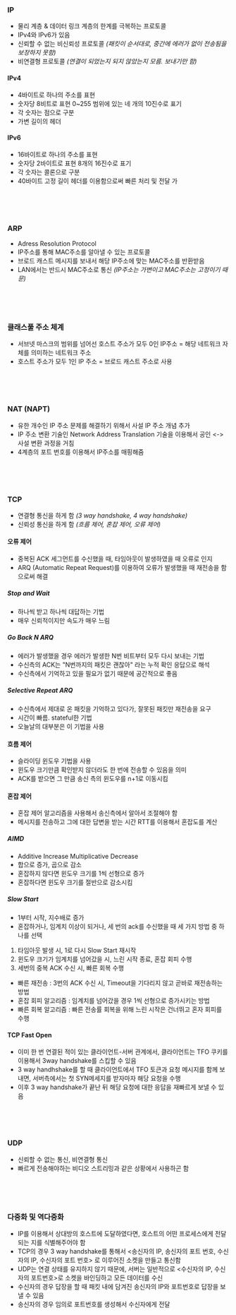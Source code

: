 ### IP

- 물리 계층 & 데이터 링크 계층의 한계를 극복하는 프로토콜
- IPv4와 IPv6가 있음
- 신뢰할 수 없는 비신뢰성 프로토콜 _(패킷이 순서대로, 중간에 에러가 없이 전송됨을 보장하지 못함)_
- 비연결형 프로토콜 _(연결이 되었는지 되지 않았는지 모름. 보내기만 함)_

#### IPv4

- 4바이트로 하나의 주소를 표현
- 숫자당 8비트로 표현 0~255 범위에 있는 네 개의 10진수로 표기
- 각 숫자는 점으로 구분
- 가변 길이의 헤더

#### IPv6

- 16바이트로 하나의 주소를 표현
- 숫자당 2바이트로 표현 8개의 16진수로 표기
- 각 숫자는 콜론으로 구분
- 40바이트 고정 길이 헤더를 이용함으로써 빠른 처리 및 전달 가

<br><br><br>

### ARP

- Adress Resolution Protocol
- IP주소를 통해 MAC주소를 알아낼 수 있는 프로토콜
- 브로드 캐스트 메시지를 보내서 해당 IP주소에 맞는 MAC주소를 반환받음
- LAN에서는 반드시 MAC주소로 통신 _(IP주소는 가변이고 MAC주소는 고정이기 때문)_

<br><br><br>

### 클래스풀 주소 체계

- 서브넷 마스크의 범위를 넘어선 호스트 주소가 모두 0인 IP주소 = 해당 네트워크 자체를 의미하는 네트워크 주소
- 호스트 주소가 모두 1인 IP 주소 = 브로드 캐스트 주소로 사용

<br><br><br>

### NAT (NAPT)

- 유한 개수인 IP 주소 문제를 해결하기 위해서 사설 IP 주소 개념 추가
- IP 주소 변환 기술인 Network Address Translation 기술을 이용해서 공인 <-> 사설 변환 과정을 거침
- 4계층의 포트 번호를 이용해서 IP주소를 매핑해줌

<br><br><br>

### TCP

- 연결형 통신을 하게 함 _(3 way handshake, 4 way handshake)_
- 신뢰성 통신을 하게 함 _(흐름 제어, 혼잡 제어, 오류 제어)_

#### 오류 제어

- 중복된 ACK 세그먼트를 수신했을 때, 타임아웃이 발생하였을 때 오류로 인지
- ARQ (Automatic Repeat Request)를 이용하여 오류가 발생했을 때 재전송을 함으로써 해결

##### Stop and Wait

- 하나씩 받고 하나씩 대답하는 기법
- 매우 신뢰적이지만 속도가 매우 느림

##### Go Back N ARQ

- 에러가 발생했을 경우 에러가 발생한 N번 비트부터 모두 다시 보내는 기법
- 수신측의 ACK는 "N번까지의 패킷은 괜찮아" 라는 누적 확인 응답으로 해석
- 수신측에서 기억하고 있을 필요가 없기 때문에 공간적으로 좋음

##### Selective Repeat ARQ

- 수신측에서 제대로 온 패킷을 기억하고 있다가, 잘못된 패킷만 재전송을 요구
- 시간이 빠름. stateful한 기법
- 오늘날의 대부분은 이 기법을 사용

#### 흐름 제어

- 슬라이딩 윈도우 기법을 사용
- 윈도우 크기만큼 확인받지 않더라도 한 번에 전송할 수 있음을 의미
- ACK를 받으면 그 만큼 송신 측의 윈도우를 n+1로 이동시킴

#### 혼잡 제어

- 혼잡 제어 알고리즘을 사용해서 송신측에서 알아서 조절해야 함
- 메시지를 전송하고 그에 대한 답변을 받는 시간 RTT를 이용해서 혼잡도를 계산

##### AIMD

- Additive Increase Multiplicative Decrease
- 합으로 증가, 곱으로 감소
- 혼잡하지 않다면 윈도우 크기를 1씩 선형으로 증가
- 혼잡하다면 윈도우 크기를 절반으로 감소시킴

##### Slow Start

- 1부터 시작, 지수배로 증가
- 혼잡하거나, 임계치 이상이 되거나, 세 번의 ack를 수신했을 때 세 가지 방법 중 하나를 선택
1. 타임아웃 발생 시, 1로 다시 Slow Start 재시작
2. 윈도우 크기가 임계치를 넘어갔을 시, 느린 시작 종료, 혼잡 회피 수행
3. 세번의 중복 ACK 수신 시, 빠른 회복 수행

- 빠른 재전송 : 3번의 ACK 수신 시, Timeout을 기다리지 않고 곧바로 재전송하는 방법
- 혼잡 회피 알고리즘 : 임계치를 넘어갔을 경우 1씩 선형으로 증가시키는 방법
- 빠른 회복 알고리즘 : 빠른 전송률 회복을 위해 느린 시작은 건너뛰고 혼자 회피를 수행

#### TCP Fast Open

- 이미 한 번 연결된 적이 있는 클라이언트-서버 관계에서, 클라이언트는 TFO 쿠키를 이용해서 3way handshake를 스킵할 수 있음
- 3 way handhshake를 할 때 클라이언트에서 TFO 토큰과 요청 메시지를 함께 보내면, 서버측에서는 첫 SYN메세지를 받자마자 해당 요청을 수행
- 이후 3 way handshake가 끝난 뒤 해당 요청에 대한 응답을 재빠르게 보낼 수 있음

<br><br><br>

### UDP

- 신뢰할 수 없는 통신, 비연결형 통신
- 빠르게 전송해야하는 비디오 스트리밍과 같은 상황에서 사용하곤 함

<br><br><br>

### 다중화 및 역다중화

- IP를 이용해서 상대방의 호스트에 도달하였다면, 호스트의 어떤 프로세스에게 전달되는 지를 식별해주어야 함
- TCP의 경우 3 way handshake를 통해서 <송신자의 IP, 송신자의 포트 번호, 수신자의 IP, 수신자의 포트 번호> 로 이루어진 소켓을 만들고 통신함
- UDP는 연결 상태를 유지하지 않기 때문에, 서버는 일반적으로 <수신자의 IP, 수신자의 포트번호>로 소켓을 바인딩하고 모든 데이터를 수신
- 수신자의 경우 답장을 할 때 패킷 내에 담겨진 송신자의 IP와 포트번호로 답장을 보낼 수 있음
- 송신자의 경우 임의로 포트번호를 생성해서 수신자에게 전달